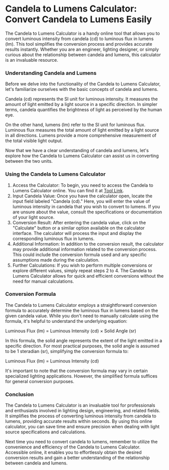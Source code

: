 Candela to Lumens Calculator: Convert Candela to Lumens Easily
==============================================================

The Candela to Lumens Calculator is a handy online tool that allows you to convert luminous intensity from candela (cd) to luminous flux in lumens (lm). This tool simplifies the conversion process and provides accurate results instantly. Whether you are an engineer, lighting designer, or simply curious about the relationship between candela and lumens, this calculator is an invaluable resource.

### Understanding Candela and Lumens

Before we delve into the functionality of the Candela to Lumens Calculator, let's familiarize ourselves with the basic concepts of candela and lumens.

Candela (cd) represents the SI unit for luminous intensity. It measures the amount of light emitted by a light source in a specific direction. In simpler terms, candela quantifies the brightness of light as perceived by the human eye.

On the other hand, lumens (lm) refer to the SI unit for luminous flux. Luminous flux measures the total amount of light emitted by a light source in all directions. Lumens provide a more comprehensive measurement of the total visible light output.

Now that we have a clear understanding of candela and lumens, let's explore how the Candela to Lumens Calculator can assist us in converting between the two units.

### Using the Candela to Lumens Calculator

1. Access the Calculator: To begin, you need to access the Candela to Lumens Calculator online. You can find it at [Tool Link](https://www.onlinecalculatorsfree.com/tools/candela-to-lumen-calculator.html).
2. Input Candela Value: Once you have the calculator open, locate the input field labeled "Candela (cd)." Here, you will enter the value of luminous intensity in candela that you wish to convert to lumens. If you are unsure about the value, consult the specifications or documentation of your light source.
3. Conversion Result: After entering the candela value, click on the "Calculate" button or a similar option available on the calculator interface. The calculator will process the input and display the corresponding luminous flux in lumens.
4. Additional Information: In addition to the conversion result, the calculator may provide additional information related to the conversion process. This could include the conversion formula used and any specific assumptions made during the calculation.
5. Further Calculations: If you wish to perform multiple conversions or explore different values, simply repeat steps 2 to 4. The Candela to Lumens Calculator allows for quick and efficient conversions without the need for manual calculations.

### Conversion Formula

The Candela to Lumens Calculator employs a straightforward conversion formula to accurately determine the luminous flux in lumens based on the given candela value. While you don't need to manually calculate using the formula, it's helpful to understand the underlying equation:

Luminous Flux (lm) = Luminous Intensity (cd) × Solid Angle (sr)

In this formula, the solid angle represents the extent of the light emitted in a specific direction. For most practical purposes, the solid angle is assumed to be 1 steradian (sr), simplifying the conversion formula to:

Luminous Flux (lm) = Luminous Intensity (cd)

It's important to note that the conversion formula may vary in certain specialized lighting applications. However, the simplified formula suffices for general conversion purposes.

### Conclusion

The Candela to Lumens Calculator is an invaluable tool for professionals and enthusiasts involved in lighting design, engineering, and related fields. It simplifies the process of converting luminous intensity from candela to lumens, providing accurate results within seconds. By using this online calculator, you can save time and ensure precision when dealing with light source specifications and calculations.

Next time you need to convert candela to lumens, remember to utilize the convenience and efficiency of the Candela to Lumens Calculator. Accessible online, it enables you to effortlessly obtain the desired conversion results and gain a better understanding of the relationship between candela and lumens.